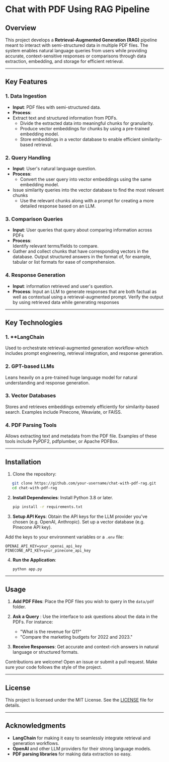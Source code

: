 # Chat with PDF Using RAG Pipeline

## Overview

This project develops a **Retrieval-Augmented Generation (RAG)** pipeline meant to interact with semi-structured data in multiple PDF files. The system enables natural language queries from users while providing accurate, context-sensitive responses or comparisons through data extraction, embedding, and storage for efficient retrieval.

---

## Key Features

### 1. **Data Ingestion**

- **Input**: PDF files with semi-structured data.
- **Process**:
- Extract text and structured information from PDFs.
  - Divide the extracted data into meaningful chunks for granularity.
  - Produce vector embeddings for chunks by using a pre-trained embedding model.
  - Store embeddings in a vector database to enable efficient similarity-based retrieval.

### 2. **Query Handling**
- **Input**: User's natural language question.
- **Process**:
  - Convert the user query into vector embeddings using the same embedding model.
- Issue similarity queries into the vector database to find the most relevant chunks
  - Use the relevant chunks along with a prompt for creating a more detailed response based on an LLM.
 

### 3. Comparison Queries
- **Input**: User queries that query about comparing information across PDFs
- **Process**:  
  Identify relevant terms/fields to compare.
- Gather and collect chunks that have corresponding vectors in the database.
  Output structured answers in the format of, for example, tabular or list formats for ease of comprehension.

### 4. **Response Generation**
- **Input**: information retrieved and user's question.
- **Process**:
  Input an LLM to generate responses that are both factual as well as contextual using a retrieval-augmented prompt.
  Verify the output by using retrieved data while generating responses

---

## Key Technologies

### 1. **LangChain
Used to orchestrate retrieval-augmented generation workflow-which includes prompt engineering, retrieval integration, and response generation.
 
### 2. **GPT-based LLMs**
Leans heavily on a pre-trained huge language model for natural understanding and response generation.
 
### 3. **Vector Databases**
Stores and retrieves embeddings extremely efficiently for similarity-based search. Examples include Pinecone, Weaviate, or FAISS.
 
### 4. **PDF Parsing Tools**
Allows extracting text and metadata from the PDF file. Examples of these tools include PyPDF2, pdfplumber, or Apache PDFBox.

---
 
## Installation

1. Clone the repository:
```bash
   git clone https://github.com/your-username/chat-with-pdf-rag.git
   cd chat-with-pdf-rag
   ```

2. **Install Dependencies**:
   Install Python 3.8 or later.
   ```bash
   pip install -r requirements.txt
   ```

3. **Setup API Keys**:
   Obtain the API keys for the LLM provider you've chosen (e.g. OpenAI, Anthropic).
   Set up a vector database (e.g. Pinecone API key).

Add the keys to your environment variables or a `.env` file:
   ```env
   OPENAI_API_KEY=your_openai_api_key
   PINECONE_API_KEY=your_pinecone_api_key
   ```

4. **Run the Application**:
   ```bash
   python app.py
   ```

---

## Usage

1. **Add PDF Files**:
   Place the PDF files you wish to query in the `data/pdf` folder.

2. **Ask a Query** :
Use the interface to ask questions about the data in the PDFs. For instance:
    - "What is the revenue for Q1?"
    - "Compare the marketing budgets for 2022 and 2023."

3. **Receive Responses**:
   Get accurate and context-rich answers in natural language or structured formats.

Contributions are welcome! Open an issue or submit a pull request. Make sure your code follows the style of the project.

---

## License

This project is licensed under the MIT License. See the [LICENSE](LICENSE) file for details.

---

## Acknowledgments

- **LangChain** for making it easy to seamlessly integrate retrieval and generation workflows.
- **OpenAI** and other LLM providers for their strong language models.
- **PDF parsing libraries** for making data extraction so easy.
